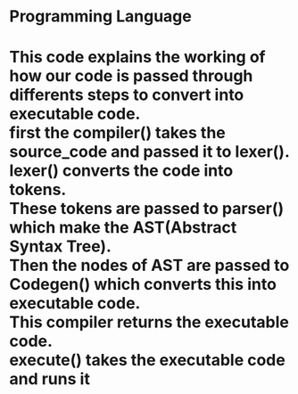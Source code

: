 <h1>Programming Language<h1/>
This code explains the working of how our code is passed through differents steps to convert into executable code.
<br/>
first the compiler() takes the source_code and passed it to lexer().
<br/>
lexer() converts the code into tokens.
<br/>
These tokens are passed to parser() which make the AST(Abstract Syntax Tree).
<br/>
Then the nodes of AST are passed to Codegen() which converts this into executable code.
<br/>
This compiler returns the executable code.
<br/>
execute() takes the executable code and runs it
